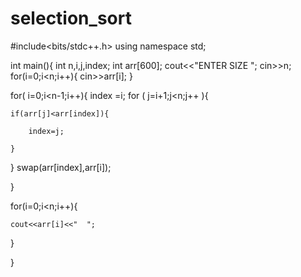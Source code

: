 # selection_sort

#include<bits/stdc++.h>
using namespace std;

int main(){
int n,i,j,index;
int arr[600];
cout<<"ENTER SIZE ";
cin>>n;
for(i=0;i<n;i++){
    cin>>arr[i];
}


for( i=0;i<n-1;i++){
 index =i;
for ( j=i+1;j<n;j++ ){

    if(arr[j]<arr[index]){

        index=j;

    }
}
swap(arr[index],arr[i]);

}

for(i=0;i<n;i++){

    cout<<arr[i]<<"  ";
}

}

